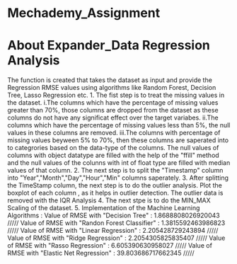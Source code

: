 # Mechademy_Assignment

# About Expander_Data Regression Analysis
  The function is created that takes the dataset as input and provide the Regression RMSE values using algorithms like Random Forest, 
  Decision Tree, Lasso Regression etc.
    1. The fist step is to treat the missing values in the dataset.
        i.The columns which have the percentage of missing values greater than 70%, those columns are dropped from the dataset as these 
        columns do not have any significat effect over the target variabes.
        ii.The columns which have the percentage of missing values less than 5%, the null values in these columns are removed.
        iii.The columns with percentage of missing values beyween 5% to 70%, then these columns are saperated into to categrories based on 
        the data-type of the columns. The null values of columns with object datatype are filled with the help of the "ffill" method and 
        the null values of the colunns with int of float type are filled with median values of that column.
    2. The next step is to split the "Timestamp" column into "Year","Month","Day","Hour","Min" columns saperately.
    3. After splitting the TimeStamp column, the next step is to do the outlier analysis. Plot the boxplot of each column , as it helps 
         in outlier detection. The outlier data is removed with the IQR Analysis
    4. The next stpe is to do the MIN_MAX Scaling of the dataset.
    5. Implementation of the Machine Learning Algorithms :
        Value of RMSE with "Decision Tree" :  1.8688808026920043 ///// 
        Value of RMSE with "Randon Forest Classifier" :  1.3815592463986823 ///// 
        Value of RMSE with "Linear Regression" :  2.205428729243894 ///// 
        Value of RMSE with "Ridge Regression" :  2.2054305825835407 ///// 
        Value of RMSE with "Rasso Regression" :  6.605390630958027 ///// 
        Value of RMSE with "Elastic Net Regression" :  39.803686717662345 ///// 
            
  
